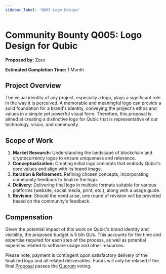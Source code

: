 ```yaml
---
sidebar_label: 'Q005 Logo Design'
---
```


# Community Bounty Q005: Logo Design for Qubic

**Proposed by:** Zoxx

**Estimated Completion Time:** 1 Month

## Project Overview

The visual identity of any project, especially a logo, plays a significant role in the way it is perceived. A memorable and meaningful logo can provide a solid foundation for a brand's identity, conveying the project's ethos and values in a simple yet powerful visual form. Therefore, this proposal is aimed at creating a distinctive logo for Qubic that is representative of our technology, vision, and community.

## Scope of Work

1. **Market Research:** Understanding the landscape of blockchain and cryptocurrency logos to ensure uniqueness and relevance.
2. **Conceptualization:** Creating initial logo concepts that embody Qubic's core values and align with its brand image.
3. **Iteration & Refinement:** Refining chosen concepts, incorporating community feedback to finalize the logo.
4. **Delivery:** Delivering final logo in multiple formats suitable for various platforms (website, social media, print, etc.), along with a usage guide.
5. **Revision:** Should the need arise, one round of revision will be provided based on the community's feedback.

## Compensation

Given the potential impact of this work on Qubic's brand identity and visibility, the proposed budget is 5 bln QUs. This accounts for the time and expertise required for each step of the process, as well as potential expenses related to software usage and other resources.

Please note, payment is contingent upon satisfactory delivery of the finalized logo and all related deliverables. Funds will only be relased if the final [Proposal](/learn/proposals) passes the [Quorum](/learn/quorum) voting.